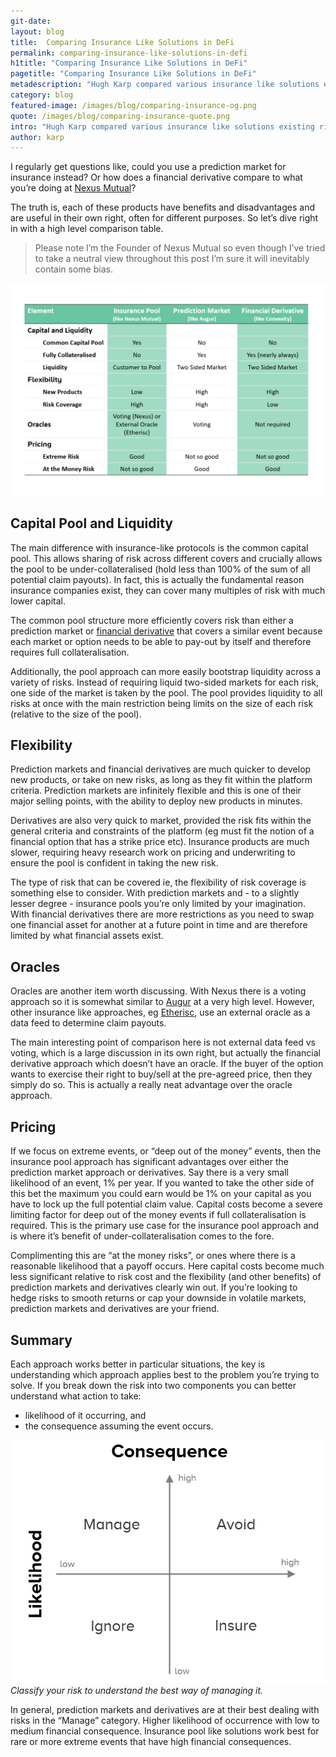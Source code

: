 ```yaml
---
git-date:
layout: blog
title:  Comparing Insurance Like Solutions in DeFi
permalink: comparing-insurance-like-solutions-in-defi
h1title: "Comparing Insurance Like Solutions in DeFi"
pagetitle: "Comparing Insurance Like Solutions in DeFi"
metadescription: "Hugh Karp compared various insurance like solutions existing right now in DeFi space"
category: blog
featured-image: /images/blog/comparing-insurance-og.png
quote: /images/blog/comparing-insurance-quote.png
intro: "Hugh Karp compared various insurance like solutions existing right now in DeFi space"
author: karp
---
```

I regularly get questions like, could you use a prediction market for insurance instead? Or how does a financial derivative compare to what you’re doing at [Nexus Mutual](https://nexusmutual.io/)?

The truth is, each of these products have benefits and disadvantages and are useful in their own right, often for different purposes. So let’s dive right in with a high level comparison table.

>Please note I’m the Founder of Nexus Mutual so even though I’ve tried to take a neutral view throughout this post I’m sure it will inevitably contain some bias.

![](/images/blog/insurance-image2.png)

## Capital Pool and Liquidity

The main difference with insurance-like protocols is the common capital pool. This allows sharing of risk across different covers and crucially allows the pool to be under-collateralised (hold less than 100% of the sum of all potential claim payouts). In fact, this is actually the fundamental reason insurance companies exist, they can cover many multiples of risk with much lower capital.

The common pool structure more efficiently covers risk than either a prediction market or [financial derivative](https://drive.google.com/file/d/1YsrGBUpZoPvFLtcwkEYkxNhogWCU772D/view) that covers a similar event because each market or option needs to be able to pay-out by itself and therefore requires full collateralisation.

Additionally, the pool approach can more easily bootstrap liquidity across a variety of risks. Instead of requiring liquid two-sided markets for each risk, one side of the market is taken by the pool. The pool provides liquidity to all risks at once with the main restriction being limits on the size of each risk (relative to the size of the pool).

## Flexibility

Prediction markets and financial derivatives are much quicker to develop new products, or take on new risks, as long as they fit within the platform criteria. Prediction markets are infinitely flexible and this is one of their major selling points, with the ability to deploy new products in minutes.

Derivatives are also very quick to market, provided the risk fits within the general criteria and constraints of the platform (eg must fit the notion of a financial option that has a strike price etc). Insurance products are much slower, requiring heavy research work on pricing and underwriting to ensure the pool is confident in taking the new risk.

The type of risk that can be covered ie, the flexibility of risk coverage is something else to consider. With prediction markets and - to a slightly lesser degree - insurance pools you’re only limited by your imagination. With financial derivatives there are more restrictions as you need to swap one financial asset for another at a future point in time and are therefore limited by what financial assets exist.

## Oracles

Oracles are another item worth discussing. With Nexus there is a voting approach so it is somewhat similar to [Augur](https://www.augur.net/) at a very high level. However, other insurance like approaches, eg [Etherisc](https://etherisc.com/), use an external oracle as a data feed to determine claim payouts.

The main interesting point of comparison here is not external data feed vs voting, which is a large discussion in its own right, but actually the financial derivative approach which doesn’t have an oracle. If the buyer of the option wants to exercise their right to buy/sell at the pre-agreed price, then they simply do so. This is actually a really neat advantage over the oracle approach.

## Pricing

If we focus on extreme events, or “deep out of the money” events, then the insurance pool approach has significant advantages over either the prediction market approach or derivatives. Say there is a very small likelihood of an event, 1% per year. If you wanted to take the other side of this bet the maximum you could earn would be 1% on your capital as you have to lock up the full potential claim value. Capital costs become a severe limiting factor for deep out of the money events if full collateralisation is required. This is the primary use case for the insurance pool approach and is where it’s benefit of under-collateralisation comes to the fore.

Complimenting this are “at the money risks”, or ones where there is a reasonable likelihood that a payoff occurs. Here capital costs become much less significant relative to risk cost and the flexibility (and other benefits) of prediction markets and derivatives clearly win out. If you’re looking to hedge risks to smooth returns or cap your downside in volatile markets, prediction markets and derivatives are your friend.

## Summary

Each approach works better in particular situations, the key is understanding which approach applies best to the problem you’re trying to solve. If you break down the risk into two components you can better understand what action to take:
- likelihood of it occurring, and
- the consequence assuming the event occurs.

![](/images/blog/insurance-image1.png)
_Classify your risk to understand the best way of managing it._

In general, prediction markets and derivatives are at their best dealing with risks in the “Manage” category. Higher likelihood of occurrence with low to medium financial consequence. Insurance pool like solutions work best for rare or more extreme events that have high financial consequences.
